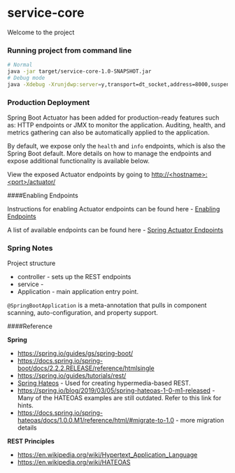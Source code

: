 # service-core

Welcome to the project

### Running project from command line

```bash
# Normal
java -jar target/service-core-1.0-SNAPSHOT.jar
# Debug mode
java -Xdebug -Xrunjdwp:server=y,transport=dt_socket,address=8000,suspend=n -jar target/service-core-1.0-SNAPSHOT.jar
```

### Production Deployment

Spring Boot Actuator has been added for production-ready features such as: HTTP endpoints or JMX to monitor the application. Auditing, health, and metrics gathering can also be automatically applied to the application.

By default, we expose only the `health` and `info` endpoints, which is also the Spring Boot default. More details on how to manage the endpoints and expose additional functionality is available below.

View the exposed Actuator endpoints by going to [http://&lt;hostname&gt;:&lt;port&gt;/actuator/](http://<hostname>:<port>/actuator/)

####Enabling Endpoints

Instructions for enabling Actuator endpoints can be found here - [Enabling Endpoints](https://docs.spring.io/spring-boot/docs/2.2.2.RELEASE/reference/htmlsingle/#production-ready-endpoints-enabling-endpoints)

A list of available endpoints can be found here - [Spring Actuator Endpoints](https://docs.spring.io/spring-boot/docs/2.2.2.RELEASE/reference/htmlsingle/#production-ready-endpoints)

### Spring Notes

Project structure
* controller - sets up the REST endpoints
* service - 
* Application - main application entry point.

`@SpringBootApplication` is a meta-annotation that pulls in component scanning, auto-configuration, and property support.

####Reference

**Spring**

* https://spring.io/guides/gs/spring-boot/
* https://docs.spring.io/spring-boot/docs/2.2.2.RELEASE/reference/htmlsingle
* https://spring.io/guides/tutorials/rest/
* [Spring Hateos](https://spring.io/projects/spring-hateoa) - Used for creating hypermedia-based REST.
* https://spring.io/blog/2019/03/05/spring-hateoas-1-0-m1-released - Many of the HATEOAS examples are still outdated. Refer to this link for hints.
* https://docs.spring.io/spring-hateoas/docs/1.0.0.M1/reference/html/#migrate-to-1.0 - more migration details

**REST Principles**
* https://en.wikipedia.org/wiki/Hypertext_Application_Language
* https://en.wikipedia.org/wiki/HATEOAS
